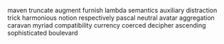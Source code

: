 maven
truncate
augment
furnish
lambda
semantics
auxiliary
distraction
trick
harmonious
notion
respectively
pascal
neutral
avatar
aggregation
caravan
myriad
compatibility
currency
coerced
decipher
ascending
sophisticated
boulevard
